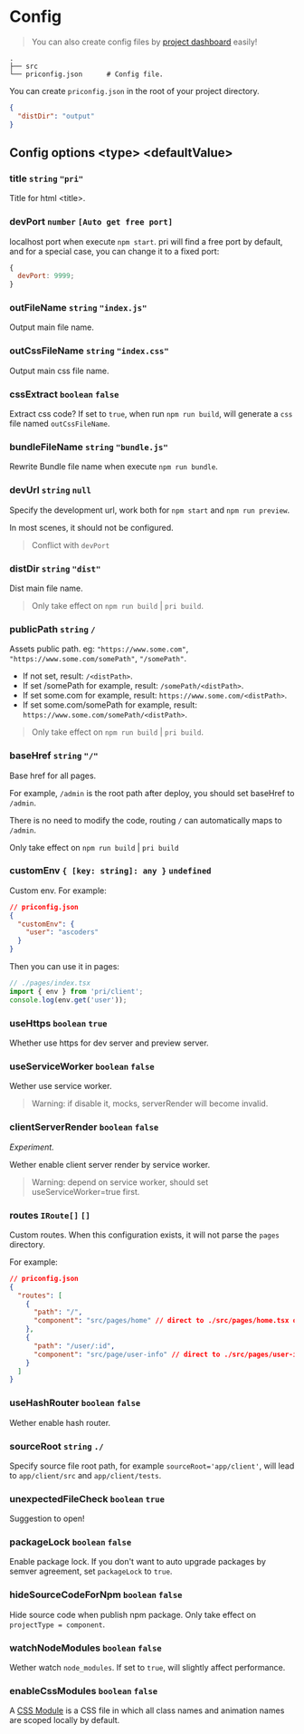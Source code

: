 # Config

> You can also create config files by [project dashboard](../features/project-dashboard) easily!

```
.
├── src
└── priconfig.json      # Config file.
```

You can create `priconfig.json` in the root of your project directory.

```json
{
  "distDir": "output"
}
```

## Config options &lt;type&gt; &lt;defaultValue&gt;

### title `string` `"pri"`

Title for html &lt;title&gt;.

### devPort `number` `[Auto get free port]`

localhost port when execute `npm start`. pri will find a free port by default, and for a special case, you can change it to a fixed port:

```js
{
  devPort: 9999;
}
```

### outFileName `string` `"index.js"`

Output main file name.

### outCssFileName `string` `"index.css"`

Output main css file name.

### cssExtract `boolean` `false`

Extract css code? If set to `true`, when run `npm run build`, will generate a `css` file named `outCssFileName`.

### bundleFileName `string` `"bundle.js"`

Rewrite Bundle file name when execute `npm run bundle`.

### devUrl `string` `null`

Specify the development url, work both for `npm start` and `npm run preview`.

In most scenes, it should not be configured.

> Conflict with `devPort`

### distDir `string` `"dist"`

Dist main file name.

> Only take effect on `npm run build` | `pri build`.

### publicPath `string` `/`

Assets public path. eg: `"https://www.some.com"`, `"https://www.some.com/somePath"`, `"/somePath"`.

- If not set, result: `/<distPath>`.
- If set /somePath for example, result: `/somePath/<distPath>`.
- If set some.com for example, result: `https://www.some.com/<distPath>`.
- If set some.com/somePath for example, result: `https://www.some.com/somePath/<distPath>`.

> Only take effect on `npm run build` | `pri build`.

### baseHref `string` `"/"`

Base href for all pages.

For example, `/admin` is the root path after deploy, you should set baseHref to `/admin`.

There is no need to modify the code, routing `/` can automatically maps to `/admin`.

Only take effect on `npm run build` | `pri build`

### customEnv `{ [key: string]: any }` `undefined`

Custom env. For example:

```json
// priconfig.json
{
  "customEnv": {
    "user": "ascoders"
  }
}
```

Then you can use it in pages:

```typescript
// ./pages/index.tsx
import { env } from 'pri/client';
console.log(env.get('user'));
```

### useHttps `boolean` `true`

Whether use https for dev server and preview server.

### useServiceWorker `boolean` `false`

Wether use service worker.

> Warning: if disable it, mocks, serverRender will become invalid.

### clientServerRender `boolean` `false`

_Experiment._

Wether enable client server render by service worker.

> Warning: depend on service worker, should set useServiceWorker=true first.

### routes `IRoute[]` `[]`

Custom routes. When this configuration exists, it will not parse the `pages` directory.

For example:

```json
// priconfig.json
{
  "routes": [
    {
      "path": "/",
      "component": "src/pages/home" // direct to ./src/pages/home.tsx or ./src/pages/home/index.tsx
    },
    {
      "path": "/user/:id",
      "component": "src/page/user-info" // direct to ./src/pages/user-info.tsx or ./src/pages/user-info/index.tsx
    }
  ]
}
```

### useHashRouter `boolean` `false`

Wether enable hash router.

### sourceRoot `string` `./`

Specify source file root path, for example `sourceRoot='app/client'`, will lead to `app/client/src` and `app/client/tests`.

### unexpectedFileCheck `boolean` `true`

Suggestion to open!

### packageLock `boolean` `false`

Enable package lock. If you don't want to auto upgrade packages by semver agreement, set `packageLock` to `true`.

### hideSourceCodeForNpm `boolean` `false`

Hide source code when publish npm package. Only take effect on `projectType = component`.

### watchNodeModules `boolean` `false`

Wether watch `node_modules`. If set to `true`, will slightly affect performance.

### enableCssModules `boolean` `false`

A [CSS Module](https://github.com/css-modules/css-modules) is a CSS file in which all class names and animation names are scoped locally by default.
